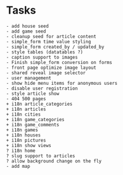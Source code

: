 
Tasks
=======

    - add house seed
    - add game seed
    - cleanup seed for article content
    - simple_form time value styling
    - simple_form created_by / updated_by
    - style tables (datatables ?)
    - caption support to images
    - Finish simple_form conversion on forms
    - front page optimize image layout
    - shared reveal image selector
    - user management
    - show hide menu items for anonymous users
    - disable user registration
    - style article show
    - 404 500 pages
    + i18n article_categories
    + i18n articles
    + i18n cities
    + i18n game_categories
    + i18n game_comments
    + i18n games
    + i18n houses
    + i18n pictures
    + i18n show views
    ? i18n home
    ? slug support to articles
    ? allow background change on the fly
    - add map


